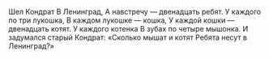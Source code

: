  Шел Кондрат
В Ленинград,
А навстречу — двенадцать ребят.
У каждого по три лукошка,
В каждом лукошке — кошка,
У каждой кошки — двенадцать котят.
У каждого котенка
В зубах по четыре мышонка.
И задумался старый Кондрат:
«Сколько мышат и котят
Ребята несут в Ленинград?»
